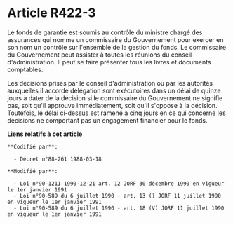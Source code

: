 # Article R422-3

Le fonds de garantie est soumis au contrôle du ministre chargé des assurances qui nomme un commissaire du Gouvernement pour
exercer en son nom un contrôle sur l'ensemble de la gestion du fonds. Le commissaire du Gouvernement peut assister à toutes
les réunions du conseil d'administration. Il peut se faire présenter tous les livres et documents comptables.

Les décisions prises par le conseil d'administration ou par les autorités auxquelles il accorde délégation sont exécutoires
dans un délai de quinze jours à dater de la décision si le commissaire du Gouvernement ne signifie pas, soit qu'il approuve
immédiatement, soit qu'il s'oppose à la décision. Toutefois, le délai ci-dessus est ramené à cinq jours en ce qui concerne
les décisions ne comportant pas un engagement financier pour le fonds.

**Liens relatifs à cet article**

	**Codifié par**:

	  - Décret n°88-261 1988-03-18

	**Modifié par**:

	  - Loi n°90-1211 1990-12-21 art. 12 JORF 30 décembre 1990 en vigueur le 1er janvier 1991
	  - Loi n°90-589 du 6 juillet 1990 - art. 13 () JORF 11 juillet 1990 en vigueur le 1er janvier 1991
	  - Loi n°90-589 du 6 juillet 1990 - art. 18 (V) JORF 11 juillet 1990 en vigueur le 1er janvier 1991
